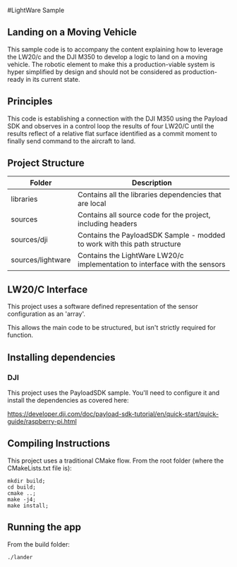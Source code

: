 #LightWare Sample
## Landing on a Moving Vehicle

This sample code is to accompany the content explaining how to leverage the LW20/c and the DJI M350 to develop a logic to land on a moving vehicle.
The robotic element to make this a production-viable system is hyper simplified by design and should not be considered as production-ready in its current state.

## Principles

This code is establishing a connection with the DJI M350 using the Payload SDK and observes in a control loop the results of four LW20/C until the results reflect of a relative flat surface identified as a commit moment to finally send command to the aircraft to land.

## Project Structure

| Folder | Description                                            |
| -- |--------------------------------------------------------|
| libraries | Contains all the libraries dependencies that are local |
| sources | Contains all source code for the project, including headers |
| sources/dji | Contains the PayloadSDK Sample - modded to work with this path structure |
| sources/lightware | Contains the LightWare LW20/c implementation to interface with the sensors |


## LW20/C Interface

This project uses a software defined representation of the sensor configuration as an 'array'.

This allows the main code to be structured, but isn't strictly required for function.

## Installing dependencies

### DJI

This project uses the PayloadSDK sample. You'll need to configure it and install the dependencies as covered here:

https://developer.dji.com/doc/payload-sdk-tutorial/en/quick-start/quick-guide/raspberry-pi.html


## Compiling Instructions

This project uses a traditional CMake flow. From the root folder (where the CMakeLists.txt file is):

```shell
mkdir build;
cd build;
cmake ..;
make -j4;
make install;
```

## Running the app

From the build folder:

```shell
./lander
```
